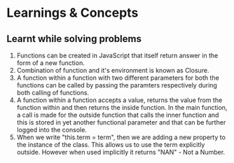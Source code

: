 # Learnings & Concepts 
## Learnt while solving problems

1. Functions can be created in JavaScript that itself return answer in the form of a new function. 
2. Combination of function and it's environment is known as Closure.
3. A function within a function with two different parameters for both the functions can be called by passing the paramters respectively during both calling of functions.
4. A function within a function accepts a value, returns the value from the function within and then returns the inside function. In the main function, a call is made for the outside function that calls the inner function and this is stored in yet another functional parameter and that can be further logged into the console.
5. When we write "this.term = term", then we are adding a new property to the instance of the class. This allows us to use the term explicitly outside. However when used implicitly it returns "NAN" - Not a Number.